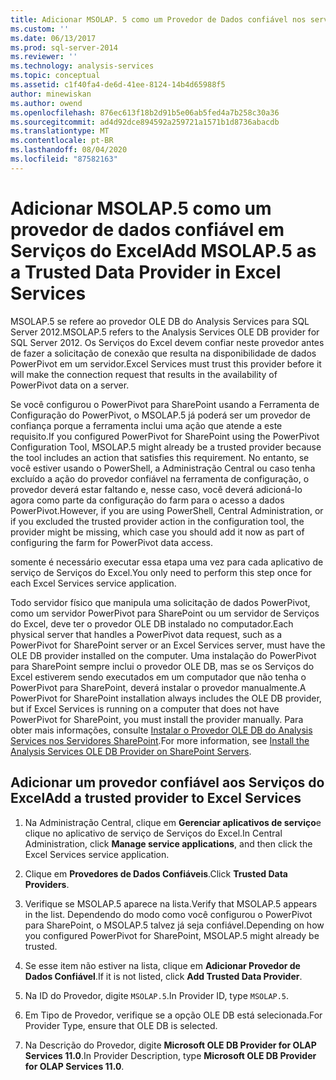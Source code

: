 ```yaml
---
title: Adicionar MSOLAP. 5 como um Provedor de Dados confiável nos serviços do Excel | Microsoft Docs
ms.custom: ''
ms.date: 06/13/2017
ms.prod: sql-server-2014
ms.reviewer: ''
ms.technology: analysis-services
ms.topic: conceptual
ms.assetid: c1f40fa4-de6d-41ee-8124-14b4d65988f5
author: minewiskan
ms.author: owend
ms.openlocfilehash: 876ec613f18b2d91b5e06ab5fed4a7b258c30a36
ms.sourcegitcommit: ad4d92dce894592a259721a1571b1d8736abacdb
ms.translationtype: MT
ms.contentlocale: pt-BR
ms.lasthandoff: 08/04/2020
ms.locfileid: "87582163"
---
```

# <a name="add-msolap5-as-a-trusted-data-provider-in-excel-services"></a><span data-ttu-id="66657-102">Adicionar MSOLAP.5 como um provedor de dados confiável em Serviços do Excel</span><span class="sxs-lookup"><span data-stu-id="66657-102">Add MSOLAP.5 as a Trusted Data Provider in Excel Services</span></span>
  <span data-ttu-id="66657-103">MSOLAP.5 se refere ao provedor OLE DB do Analysis Services para SQL Server 2012.</span><span class="sxs-lookup"><span data-stu-id="66657-103">MSOLAP.5 refers to the Analysis Services OLE DB provider for SQL Server 2012.</span></span> <span data-ttu-id="66657-104">Os Serviços do Excel devem confiar neste provedor antes de fazer a solicitação de conexão que resulta na disponibilidade de dados PowerPivot em um servidor.</span><span class="sxs-lookup"><span data-stu-id="66657-104">Excel Services must trust this provider before it will make the connection request that results in the availability of PowerPivot data on a server.</span></span>  
  
 <span data-ttu-id="66657-105">Se você configurou o PowerPivot para SharePoint usando a Ferramenta de Configuração do PowerPivot, o MSOLAP.5 já poderá ser um provedor de confiança porque a ferramenta inclui uma ação que atende a este requisito.</span><span class="sxs-lookup"><span data-stu-id="66657-105">If you configured PowerPivot for SharePoint using the PowerPivot Configuration Tool, MSOLAP.5 might already be a trusted provider because the tool includes an action that satisfies this requirement.</span></span> <span data-ttu-id="66657-106">No entanto, se você estiver usando o PowerShell, a Administração Central ou caso tenha excluído a ação do provedor confiável na ferramenta de configuração, o provedor deverá estar faltando e, nesse caso, você deverá adicioná-lo agora como parte da configuração do farm para o acesso a dados PowerPivot.</span><span class="sxs-lookup"><span data-stu-id="66657-106">However, if you are using PowerShell, Central Administration, or if you excluded the trusted provider action in the configuration tool, the provider might be missing, which case you should add it now as part of configuring the farm for PowerPivot data access.</span></span>  
  
 <span data-ttu-id="66657-107">somente é necessário executar essa etapa uma vez para cada aplicativo de serviço de Serviços do Excel.</span><span class="sxs-lookup"><span data-stu-id="66657-107">You only need to perform this step once for each Excel Services service application.</span></span>  
  
 <span data-ttu-id="66657-108">Todo servidor físico que manipula uma solicitação de dados PowerPivot, como um servidor PowerPivot para SharePoint ou um servidor de Serviços do Excel, deve ter o provedor OLE DB instalado no computador.</span><span class="sxs-lookup"><span data-stu-id="66657-108">Each physical server that handles a PowerPivot data request, such as a PowerPivot for SharePoint server or an Excel Services server, must have the OLE DB provider installed on the computer.</span></span> <span data-ttu-id="66657-109">Uma instalação do PowerPivot para SharePoint sempre inclui o provedor OLE DB, mas se os Serviços do Excel estiverem sendo executados em um computador que não tenha o PowerPivot para SharePoint, deverá instalar o provedor manualmente.</span><span class="sxs-lookup"><span data-stu-id="66657-109">A PowerPivot for SharePoint installation always includes the OLE DB provider, but if Excel Services is running on a computer that does not have PowerPivot for SharePoint, you must install the provider manually.</span></span> <span data-ttu-id="66657-110">Para obter mais informações, consulte [Instalar o Provedor OLE DB do Analysis Services nos Servidores SharePoint](../../sql-server/install/install-the-analysis-services-ole-db-provider-on-sharepoint-servers.md).</span><span class="sxs-lookup"><span data-stu-id="66657-110">For more information, see [Install the Analysis Services OLE DB Provider on SharePoint Servers](../../sql-server/install/install-the-analysis-services-ole-db-provider-on-sharepoint-servers.md).</span></span>  
  
## <a name="add-a-trusted-provider-to-excel-services"></a><span data-ttu-id="66657-111">Adicionar um provedor confiável aos Serviços do Excel</span><span class="sxs-lookup"><span data-stu-id="66657-111">Add a trusted provider to Excel Services</span></span>  
  
1.  <span data-ttu-id="66657-112">Na Administração Central, clique em **Gerenciar aplicativos de serviço**e clique no aplicativo de serviço de Serviços do Excel.</span><span class="sxs-lookup"><span data-stu-id="66657-112">In Central Administration, click **Manage service applications**, and then click the Excel Services service application.</span></span>  
  
2.  <span data-ttu-id="66657-113">Clique em **Provedores de Dados Confiáveis**.</span><span class="sxs-lookup"><span data-stu-id="66657-113">Click **Trusted Data Providers**.</span></span>  
  
3.  <span data-ttu-id="66657-114">Verifique se MSOLAP.5 aparece na lista.</span><span class="sxs-lookup"><span data-stu-id="66657-114">Verify that MSOLAP.5 appears in the list.</span></span> <span data-ttu-id="66657-115">Dependendo do modo como você configurou o PowerPivot para SharePoint, o MSOLAP.5 talvez já seja confiável.</span><span class="sxs-lookup"><span data-stu-id="66657-115">Depending on how you configured PowerPivot for SharePoint, MSOLAP.5 might already be trusted.</span></span>  
  
4.  <span data-ttu-id="66657-116">Se esse item não estiver na lista, clique em **Adicionar Provedor de Dados Confiável**.</span><span class="sxs-lookup"><span data-stu-id="66657-116">If it is not listed, click **Add Trusted Data Provider**.</span></span>  
  
5.  <span data-ttu-id="66657-117">Na ID do Provedor, digite `MSOLAP.5`.</span><span class="sxs-lookup"><span data-stu-id="66657-117">In Provider ID, type `MSOLAP.5`.</span></span>  
  
6.  <span data-ttu-id="66657-118">Em Tipo de Provedor, verifique se a opção OLE DB está selecionada.</span><span class="sxs-lookup"><span data-stu-id="66657-118">For Provider Type, ensure that OLE DB is selected.</span></span>  
  
7.  <span data-ttu-id="66657-119">Na Descrição do Provedor, digite **Microsoft OLE DB Provider for OLAP Services 11.0**.</span><span class="sxs-lookup"><span data-stu-id="66657-119">In Provider Description, type **Microsoft OLE DB Provider for OLAP Services 11.0**.</span></span>  
  
  
